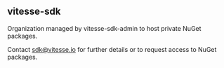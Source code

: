 ## vitesse-sdk

Organization managed by vitesse-sdk-admin to host private NuGet packages.

Contact sdk@vitesse.io for further details or to request access to NuGet packages.
